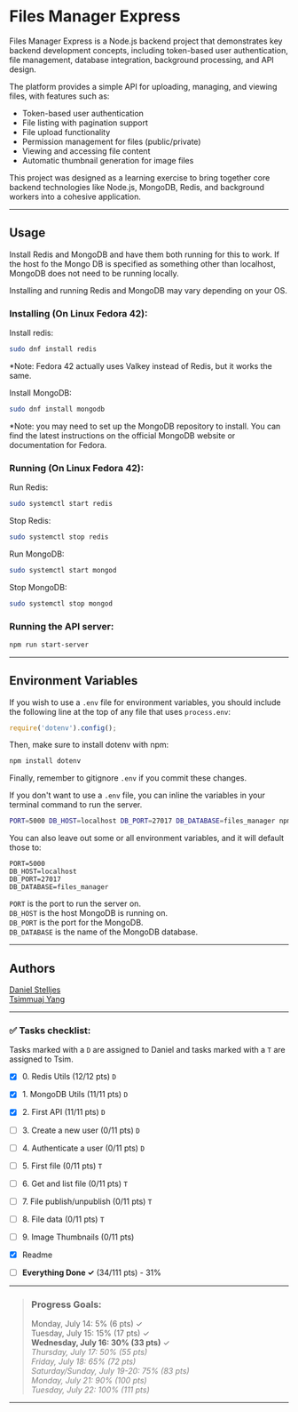 # Files Manager Express

Files Manager Express is a Node.js backend project that demonstrates key
backend development concepts, including token-based user authentication,
file management, database integration, background processing, and API design.

The platform provides a simple API for uploading, managing, and
viewing files, with features such as:

* Token-based user authentication
* File listing with pagination support
* File upload functionality
* Permission management for files (public/private)
* Viewing and accessing file content
* Automatic thumbnail generation for image files

This project was designed as a learning exercise to bring together core
backend technologies like Node.js, MongoDB, Redis, and background workers
into a cohesive application.

---

## Usage
Install Redis and MongoDB and have them both running for this to work.
If the host fo the Mongo DB is specified as something other than localhost,
MongoDB does not need to be running locally.

Installing and running Redis and MongoDB may vary depending on your OS.

### Installing (On Linux Fedora 42):

Install redis:
```bash
sudo dnf install redis
```
*Note: Fedora 42 actually uses Valkey instead of Redis, but it works the same.

Install MongoDB:
```bash
sudo dnf install mongodb
```
*Note: you may need to set up the MongoDB repository to install. You can find
the latest instructions on the official MongoDB website or documentation for Fedora.


### Running (On Linux Fedora 42):
Run Redis:
```bash
sudo systemctl start redis
```
Stop Redis:
```bash
sudo systemctl stop redis
```

Run MongoDB:
```bash
sudo systemctl start mongod
```
Stop MongoDB:
```bash
sudo systemctl stop mongod
```

### Running the API server:
```bash
npm run start-server
```

---

## Environment Variables

If you wish to use a `.env` file for environment variables, you should
include the following line at the top of any file that uses `process.env`:
```javascript
require('dotenv').config();
```
Then, make sure to install dotenv with npm:
```bash
npm install dotenv
```
Finally, remember to gitignore `.env` if you commit these changes.

If you don't want to use a `.env` file, you can inline the variables in your
terminal command to run the server.
```bash
PORT=5000 DB_HOST=localhost DB_PORT=27017 DB_DATABASE=files_manager npm run start-server
```

You can also leave out some or all environment variables, and it will default
those to:
```
PORT=5000
DB_HOST=localhost
DB_PORT=27017
DB_DATABASE=files_manager
```

`PORT` is the port to run the server on.  
`DB_HOST` is the host MongoDB is running on.  
`DB_PORT` is the port for the MongoDB.  
`DB_DATABASE` is the name of the MongoDB database.  

---

## Authors
[Daniel Stelljes](https://github.com/Zytronium)  
[Tsimmuaj Yang](https://github.com/Jimwall0)

---

[//]: # (Note: Points here are based on progress on the task and how much of that task is working; not how many points it gets when graded, since there is no checker for this project.)

### ✅ Tasks checklist:
Tasks marked with a `D` are assigned to Daniel and tasks marked with a `T` are assigned to Tsim.

- [X] ​0. Redis Utils (12/12 pts) `D`
- [X] ​1. MongoDB Utils (11/11 pts) `D`
- [X] ​2. First API (11/11 pts) `D`
- [ ] ​3. Create a new user (0/11 pts) `D`
- [ ] ​4. Authenticate a user (0/11 pts) `D`
- [ ] ​5. First file (0/11 pts) `T`
- [ ] ​6. Get and list file (0/11 pts) `T`
- [ ] ​7. File publish/unpublish (0/11 pts) `T`
- [ ] ​8. File data (0/11 pts) `T`
- [ ] ​9. Image Thumbnails (0/11 pts) ` `


- [X] Readme
- [ ] **Everything Done ✓** (34/111 pts) - 31%

---

>### Progress Goals:
>Monday, July 14: 5% (6 pts) ✓  
Tuesday, July 15: 15% (17 pts) ✓  
<strong>Wednesday, July 16: 30% (33 pts)</strong> ✓  
<em style="color: gray">Thursday, July 17: 50% (55 pts)</em>  
<em style="color: gray">Friday, July 18: 65% (72 pts)</em>  
<em style="color: gray">Saturday/Sunday, July 19-20: 75% (83 pts)</em>  
<em style="color: gray">Monday, July 21: 90% (100 pts)</em>  
<em style="color: gray">Tuesday, July 22: 100% (111 pts)</em>  

---
